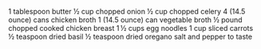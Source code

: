 1 tablespoon butter
½ cup chopped onion
½ cup chopped celery
4 (14.5 ounce) cans chicken broth
1 (14.5 ounce) can vegetable broth
½ pound chopped cooked chicken breast
1 ½ cups egg noodles
1 cup sliced carrots
½ teaspoon dried basil
½ teaspoon dried oregano
salt and pepper to taste